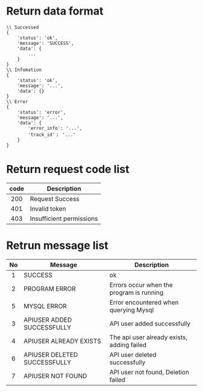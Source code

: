 # Return data format

```
\\ Successed
{
    'status': 'ok',
    'message': 'SUCCESS',
    'data': {
        ...
    }
}
\\ Infomation
{
    'status': 'ok',
    'message': '...',
    'data': {}
}
\\ Error
{
    'status': 'error',
    'message': '...',
    'data': {
        'error_info': '...',
        'track_id'； '...'
    }
}
```

# Return request code list
| code | Description |
|:-----:|-----|
| 200 | Request Success |
| 401 | Invalid token |
| 403 | Insufficient permissions |

# Retrun message list
| No | Message | Description |
|:-----:|-----|-----|
| 1 | SUCCESS | ok |
| 2 | PROGRAM ERROR | Errors occur when the program is running |
| 5 | MYSQL ERROR | Error encountered when querying Mysql |
| 3 | APIUSER ADDED SUCCESSFULLY | API user added successfully |
| 4 | APIUSER ALREADY EXISTS | The api user already exists, adding failed |
| 6 | APIUSER DELETED SUCCESSFULLY | API user deleted successfully |
| 7 | APIUSER NOT FOUND | API user not found, Deletion failed |
